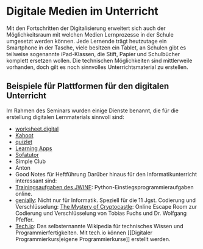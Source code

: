 # Digitale Medien im Unterricht
Mit den Fortschritten der Digitalisierung erweitert sich auch der Möglichkeitsraum mit welchen Medien Lernprozesse in der Schule umgesetzt werden können. Jede Lernende trägt heutzutage ein Smartphone in der Tasche, viele besitzen ein Tablet, an Schulen gibt es teilweise sogenannte iPad-Klassen, die Stift, Papier und Schulbücher komplett ersetzen wollen.
Die technischen Möglichkeiten sind mittlerweile vorhanden, doch gilt es noch sinnvolles Unterrichtsmaterial zu erstellen.
## Beispiele für Plattformen für den digitalen Unterricht
Im Rahmen des Seminars wurden einige Dienste benannt, die für die erstellung digitalen Lernmaterials sinnvoll sind:
- [worksheet.digital](https://worksheet.digital/)
- [Kahoot](https://kahoot.com/)
- [quizlet](https://quizlet.com)
- [Learning Apps](https://learningapps.org)
- [Sofatutor](https://sofatutor.com)
- Simple Club
- Anton
- Good Notes für Heftführung
Darüber hinaus für den Informatikunterricht interessant sind:
- [Trainingsaufgaben des JWINF](https://jwinf.de/contest/70): Python-Einstiegsprogrammieraufgaben online.
- [genially](https://genial.ly): Nicht nur für Informatik. Speziell für die 11 Jgst. Codierung und Verschlüsselung: [The Mystery of Cryptocastle](https://view.genial.ly/647f2a04bc62140019e744a0/interactive-content-the-mystery-of-cryptocastle): Online Escape Room zur Codierung und Verschlüsselung von Tobias Fuchs und Dr. Wolfgang Pfeffer.
- [Tech.io](http://tech.io): Das selbsternannte Wikipedia für technisches Wissen und Programmierfertigkeiten. Mit tech.io können [[Digitaler Programmierkurs|eigene Programmierkurse]] erstellt werden.